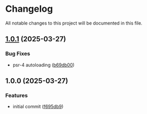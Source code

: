 # Changelog

All notable changes to this project will be documented in this file.

## [1.0.1](https://github.com/OBMS-Open-Business-Management-Software/product-sample/compare/v1.0.0...v1.0.1) (2025-03-27)


### Bug Fixes

* psr-4 autoloading ([b69db00](https://github.com/OBMS-Open-Business-Management-Software/product-sample/commit/b69db00b0aaf72fbe3e50c133904477f15406111))

## 1.0.0 (2025-03-27)


### Features

* initial commit ([f695db9](https://github.com/OBMS-Open-Business-Management-Software/product-sample/commit/f695db95a5a495d4a8e9d9859cd94eb9a31d94e7))
